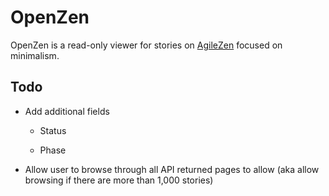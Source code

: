 # OpenZen

OpenZen is a read-only viewer for stories on [AgileZen](https://agilezen.com)
focused on minimalism.

## Todo

* Add additional fields

    * Status

    * Phase

* Allow user to browse through all API returned pages to allow (aka allow
browsing if there are more than 1,000 stories)
